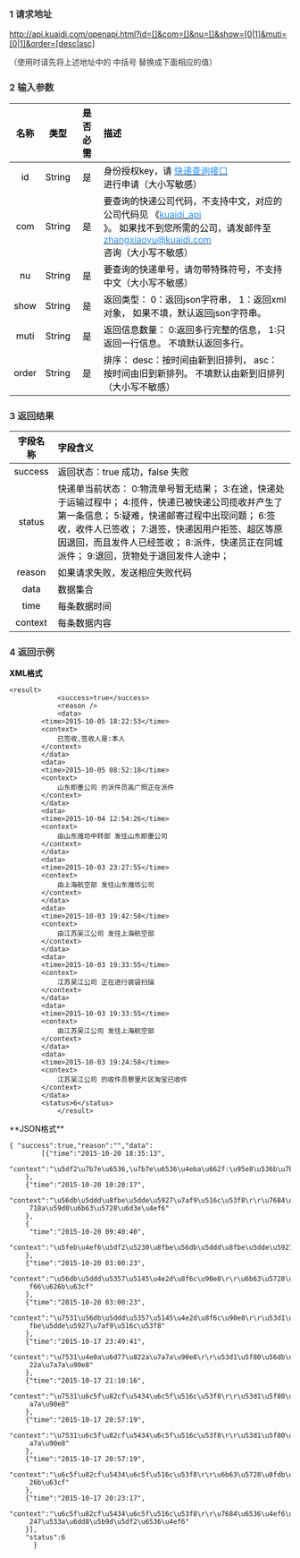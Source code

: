 

### <font style="color:rgb(51, 51, 51);">1 请求地址</font>
<font style="color:rgb(51, 51, 51);">http://api.kuaidi.com/openapi.html?id=[]&com=[]&nu=[]&show=[0|1]&muti=[0|1]&order=[desc|asc]</font>

<font style="color:rgb(51, 51, 51);">（使用时请先将上述地址中的 中括号 替换成下面相应的值）</font>

### <font style="color:rgb(51, 51, 51);">2 输入参数</font>
| <font style="color:rgb(0, 0, 0);">名称</font> | <font style="color:rgb(0, 0, 0);">类型</font> | <font style="color:rgb(0, 0, 0);">是否必需</font> | <font style="color:rgb(0, 0, 0);"> 描述</font> |
| :---: | :---: | :---: | :--- |
| <font style="color:rgb(0, 0, 0);">id</font> | <font style="color:rgb(0, 0, 0);">String</font> | <font style="color:rgb(0, 0, 0);">是</font> | <font style="color:rgb(0, 0, 0);">身份授权key，请</font><font style="color:rgb(0, 0, 0);"> </font>[<font style="color:rgb(33, 145, 255);">快递查询接口</font>](https://www.kuaidi.com/applyapi.html)<br/><font style="color:rgb(0, 0, 0);"> </font><font style="color:rgb(0, 0, 0);">进行申请（大小写敏感）</font> |
| <font style="color:rgb(0, 0, 0);">com</font> | <font style="color:rgb(0, 0, 0);">String</font> | <font style="color:rgb(0, 0, 0);">是</font> | <font style="color:rgb(0, 0, 0);">要查询的快递公司代码，不支持中文，对应的公司代码见   </font><font style="color:rgb(0, 0, 0);">《</font>[<font style="color:rgb(33, 145, 255);">kuaidi_api</font>](https://www.kuaidi.com/kuaidi_api(2020).doc)<br/><font style="color:rgb(0, 0, 0);">》。   </font><font style="color:rgb(0, 0, 0);">如果找不到您所需的公司，请发邮件至</font><font style="color:rgb(0, 0, 0);"> </font>[<font style="color:rgb(33, 145, 255);">zhangxiaoyu@kuaidi.com</font>](mailto:zhangxiaoyu@kuaidi.com)<br/><font style="color:rgb(0, 0, 0);">咨询（大小写不敏感）</font> |
| <font style="color:rgb(0, 0, 0);">nu</font> | <font style="color:rgb(0, 0, 0);">String</font> | <font style="color:rgb(0, 0, 0);">是</font> | <font style="color:rgb(0, 0, 0);">要查询的快递单号，请勿带特殊符号，不支持中文（大小写不敏感）</font> |
| <font style="color:rgb(0, 0, 0);">show</font> | <font style="color:rgb(0, 0, 0);">String</font> | <font style="color:rgb(0, 0, 0);">是</font> | <font style="color:rgb(0, 0, 0);">返回类型：   </font><font style="color:rgb(0, 0, 0);">0：返回json字符串，   </font><font style="color:rgb(0, 0, 0);">1：返回xml对象，   </font><font style="color:rgb(0, 0, 0);">如果不填，默认返回json字符串。</font> |
| <font style="color:rgb(0, 0, 0);">muti</font> | <font style="color:rgb(0, 0, 0);">String</font> | <font style="color:rgb(0, 0, 0);">是</font> | <font style="color:rgb(0, 0, 0);">返回信息数量：   </font><font style="color:rgb(0, 0, 0);">0:返回多行完整的信息，   </font><font style="color:rgb(0, 0, 0);">1:只返回一行信息。   </font><font style="color:rgb(0, 0, 0);">不填默认返回多行。   </font> |
| <font style="color:rgb(0, 0, 0);">order</font> | <font style="color:rgb(0, 0, 0);">String</font> | <font style="color:rgb(0, 0, 0);">是</font> | <font style="color:rgb(0, 0, 0);">排序：   </font><font style="color:rgb(0, 0, 0);">desc：按时间由新到旧排列，   </font><font style="color:rgb(0, 0, 0);">asc：按时间由旧到新排列。   </font><font style="color:rgb(0, 0, 0);">不填默认由新到旧排列（大小写不敏感）</font> |


### <font style="color:rgb(51, 51, 51);">3 返回结果</font>
| <font style="color:rgb(0, 0, 0);">字段名称</font> | <font style="color:rgb(0, 0, 0);"> 字段含义</font> |
| :---: | :--- |
| <font style="color:rgb(0, 0, 0);">success</font> | <font style="color:rgb(0, 0, 0);">返回状态：true 成功，false 失败</font> |
| <font style="color:rgb(0, 0, 0);">status</font> | <font style="color:rgb(0, 0, 0);">快递单当前状态：   </font><font style="color:rgb(0, 0, 0);">0:物流单号暂无结果；   </font><font style="color:rgb(0, 0, 0);">3:在途，快递处于运输过程中；   </font><font style="color:rgb(0, 0, 0);">4:揽件，快递已被快递公司揽收并产生了第一条信息；   </font><font style="color:rgb(0, 0, 0);">5:疑难，快递邮寄过程中出现问题；   </font><font style="color:rgb(0, 0, 0);">6:签收，收件人已签收；   </font><font style="color:rgb(0, 0, 0);">7:退签，快递因用户拒签、超区等原因退回，而且发件人已经签收；   </font><font style="color:rgb(0, 0, 0);">8:派件，快递员正在同城派件；   </font><font style="color:rgb(0, 0, 0);">9:退回，货物处于退回发件人途中；   </font> |
| <font style="color:rgb(0, 0, 0);">reason</font> | <font style="color:rgb(0, 0, 0);">如果请求失败，发送相应失败代码</font> |
| <font style="color:rgb(0, 0, 0);">data</font> | <font style="color:rgb(0, 0, 0);">数据集合</font> |
| <font style="color:rgb(0, 0, 0);">time</font> | <font style="color:rgb(0, 0, 0);">每条数据时间</font> |
| <font style="color:rgb(0, 0, 0);">context</font> | <font style="color:rgb(0, 0, 0);">每条数据内容</font> |




### <font style="color:rgb(51, 51, 51);">4 返回示例</font>
**<font style="color:rgb(0, 0, 0);">XML格式</font>**

```plain
<result>
            <success>true</success>
            <reason />
            <data>
		<time>2015-10-05 18:22:53</time> 
		<context>
			已签收,签收人是:本人
		</context>
	    </data>
	    <data>
		<time>2015-10-05 08:52:18</time> 
		<context>
			山东即墨公司 的派件员高广照正在派件
		</context>
	    </data>
	    <data>
		<time>2015-10-04 12:54:26</time> 
		<context>
			由山东潍坊中转部 发往山东即墨公司
		</context>
	    </data>
	    <data>
		<time>2015-10-03 23:27:55</time> 
		<context>
			由上海航空部 发往山东潍坊公司
		</context>
	    </data>
	    <data>
		<time>2015-10-03 19:42:58</time> 
		<context>
			由江苏吴江公司 发往上海航空部
		</context>
	    </data>
	    <data>
		<time>2015-10-03 19:33:55</time> 
		<context>
			江苏吴江公司 正在进行装袋扫描
		</context>
	    </data>
	    <data>
		<time>2015-10-03 19:33:55</time> 
		<context>
			由江苏吴江公司 发往上海航空部
		</context>
	    </data>
	    <data>
		<time>2015-10-03 19:24:58</time> 
		<context>
			江苏吴江公司 的收件员黎里片区淘宝已收件
		</context>
	    </data>
	    <status>6</status>
            </result>
```

<font style="color:rgb(0, 0, 0);">  
</font>**<font style="color:rgb(0, 0, 0);">JSON格式</font>**

```plain
{ "success":true,"reason":"","data":
        [{"time":"2015-10-20 18:35:13",
	 "context":"\u5df2\u7b7e\u6536,\u7b7e\u6536\u4eba\u662f:\u95e8\u536b\u7b7e\u6536"
	},
	{"time":"2015-10-20 10:20:17",
	 "context":"\u56db\u5ddd\u8fbe\u5dde\u5927\u7af9\u516c\u53f8\r\r\u7684\u6d3e\u4ef6\u5458\u
	 718a\u59d0\u6b63\u5728\u6d3e\u4ef6"
	},
	{
	 "time":"2015-10-20 09:40:40",
	 "context":"\u5feb\u4ef6\u5df2\u5230\u8fbe\u56db\u5ddd\u8fbe\u5dde\u5927\u7af9\u516c\u53f8"
	},
	{"time":"2015-10-20 03:00:23",
	 "context":"\u56db\u5ddd\u5357\u5145\u4e2d\u8f6c\u90e8\r\r\u6b63\u5728\u8fdb\u884c\u88c5\u8
	 f66\u626b\u63cf"
	},
	{"time":"2015-10-20 03:00:23",
	 "context":"\u7531\u56db\u5ddd\u5357\u5145\u4e2d\u8f6c\u90e8\r\r\u53d1\u5f80\u56db\u5ddd\u8
	 fbe\u5dde\u5927\u7af9\u516c\u53f8"
	},
	{"time":"2015-10-17 23:49:41",
	 "context":"\u7531\u4e0a\u6d77\u822a\u7a7a\u90e8\r\r\u53d1\u5f80\u56db\u5ddd\u6210\u90fd\u8
	 22a\u7a7a\u90e8"
	},
	{"time":"2015-10-17 21:10:16",
	 "context":"\u7531\u6c5f\u82cf\u5434\u6c5f\u516c\u53f8\r\r\u53d1\u5f80\u4e0a\u6d77\u822a\u7
	 a7a\u90e8"
	},
	{"time":"2015-10-17 20:57:19",
	 "context":"\u7531\u6c5f\u82cf\u5434\u6c5f\u516c\u53f8\r\r\u53d1\u5f80\u4e0a\u6d77\u822a\u7
	 a7a\u90e8"
	},
	{"time":"2015-10-17 20:57:19",
	 "context":"\u6c5f\u82cf\u5434\u6c5f\u516c\u53f8\r\r\u6b63\u5728\u8fdb\u884c\u88c5\u888b\u6
	 26b\u63cf"
	},
	{"time":"2015-10-17 20:23:17",
	 "context":"\u6c5f\u82cf\u5434\u6c5f\u516c\u53f8\r\r\u7684\u6536\u4ef6\u5458\u9ece\u91cc\u7
	 247\u533a\u6dd8\u5b9d\u5df2\u6536\u4ef6"
	}],
	"status":6
      }
```

